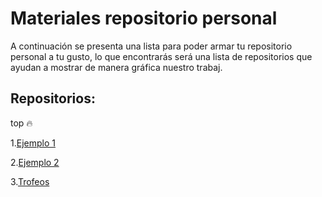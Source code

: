 # Materiales repositorio personal
A continuación se presenta una lista para poder armar tu repositorio personal a tu gusto, lo que encontrarás será una lista de repositorios que ayudan a mostrar de manera gráfica nuestro trabaj.
  
## Repositorios:

top 🔥
  
  1.[Ejemplo 1](https://github.com/Carol42/Carol42.git)
     
  2.[Ejemplo 2](https://github.com/jtoledom1/jtoledom1.git)
     
  3.[Trofeos]()